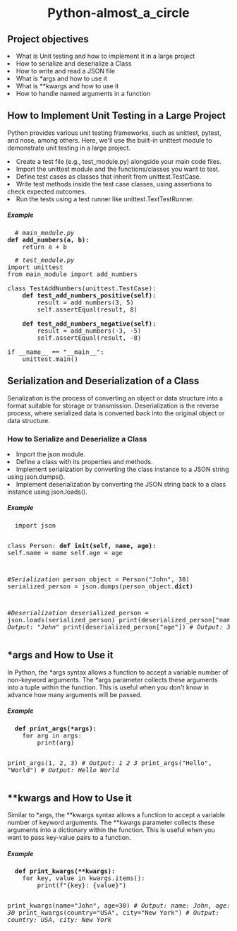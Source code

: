 <h1 align = "center">Python-almost_a_circle</h1>

<h2>Project objectives</h2>

<li>What is Unit testing and how to implement it in a large project</li>
<li>How to serialize and deserialize a Class</li>
<li>How to write and read a JSON file</li>
<li>What is *args and how to use it</li>
<li>What is **kwargs and how to use it</li>
<li>How to handle named arguments in a function</li>

<h2>How to Implement Unit Testing in a Large Project</h2>

<p>Python provides various unit testing frameworks, such as unittest, pytest, and nose, among others. Here, we'll use the built-in unittest module to demonstrate unit testing in a large project.

<li>Create a test file (e.g., test_module.py) alongside your main code files.</li>
<li>Import the unittest module and the functions/classes you want to test.</li>
<li>Define test cases as classes that inherit from unittest.TestCase.</li>
<li>Write test methods inside the test case classes, using assertions to check expected outcomes.</li>
<li>Run the tests using a test runner like unittest.TextTestRunner.</li>
</p>

<h5>Example</h5>
<pre>
  <i># main_module.py</i>
<b>def add_numbers(a, b):</b>
    return a + b
</pre>

<pre>
  <i># test_module.py</i>
import unittest
from main_module import add_numbers

class TestAddNumbers(unittest.TestCase):
    <b>def test_add_numbers_positive(self):</b>
        result = add_numbers(3, 5)
        self.assertEqual(result, 8)

    <b>def test_add_numbers_negative(self):</b>
        result = add_numbers(-3, -5)
        self.assertEqual(result, -8)

if __name__ == "__main__":
    unittest.main()
</pre>

<h2>Serialization and Deserialization of a Class</h2>

Serialization is the process of converting an object or data structure into a format suitable for storage or transmission. Deserialization is the reverse process, where serialized data is converted back into the original object or data structure.

<h3>How to Serialize and Deserialize a Class</h3>

<li>Import the json module.</li>
<li>Define a class with its properties and methods.</li>
<li>Implement serialization by converting the class instance to a JSON string using json.dumps().</li>
<li>Implement deserialization by converting the JSON string back to a class instance using json.loads().</li>

<h5>Example</h5>
<pre>
  import json

class Person:
    <b>def __init__(self, name, age):</b>
        self.name = name
        self.age = age

<i>#Serialization</i>
person_object = Person("John", 30)
serialized_person = json.dumps(person_object.__dict__)

<i>#Deserialization</i>
deserialized_person = json.loads(serialized_person)
print(deserialized_person["name"])  <i># Output: "John"</i>
print(deserialized_person["age"])   <i># Output: 30</i>
</pre>

<h2>*args and How to Use it</h2>

In Python, the *args syntax allows a function to accept a variable number of non-keyword arguments. The *args parameter collects these arguments into a tuple within the function. This is useful when you don't know in advance how many arguments will be passed.

<h5>Example</h5>
<pre>
  <b>def print_args(*args):</b>
    for arg in args:
        print(arg)

print_args(1, 2, 3)  <i># Output: 1 2 3</i>
print_args("Hello", "World")  <i># Output: Hello World</i>
</pre>

<h2>**kwargs and How to Use it</h2>

Similar to *args, the **kwargs syntax allows a function to accept a variable number of keyword arguments. The **kwargs parameter collects these arguments into a dictionary within the function. This is useful when you want to pass key-value pairs to a function.

<h5>Example</h5>
<pre>
  <b>def print_kwargs(**kwargs):</b>
    for key, value in kwargs.items():
        print(f"{key}: {value}")

print_kwargs(name="John", age=30)  <i># Output: name: John, age: 30</i>
print_kwargs(country="USA", city="New York")  <i># Output: country: USA, city: New York</i>
</pre>
